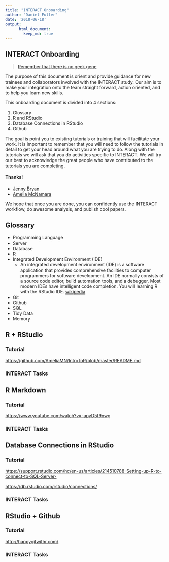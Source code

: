 ```yaml
---
title: "INTERACT Onboarding"
author: "Daniel Fuller"
date: '2018-06-18'
output:
      html_document:
        keep_md: true
---
```




## INTERACT Onboarding

> [Remember that there is no geek gene](http://journals.plos.org/ploscompbiol/article?id=10.1371/journal.pcbi.1006023)

The purpose of this document is orient and provide guidance for new trainees and collaborators involved with the INTERACT study. Our aim is to make your integration onto the team straight forward, action oriented, and to help you learn new skills. 

This onboarding document is divided into 4 sections: 
1. Glossary
2. R and RStudio
3. Database Connections in RStudio
4. Github

The goal is point you to existing tutorials or training that will facilitate your work. It is important to remember that you will need to follow the tutorials in detail to get your head around what you are trying to do. Along with the tutorials we will ask that you do activities specific to INTERACT. We will try our best to acknowledge the great people who have contributed to the tutorials you are completing. 

#### Thanks!

- [Jenny Bryan](https://twitter.com/JennyBryan)
- [Amelia McNamara](https://twitter.com/AmeliaMN)

We hope that once you are done, you can confidently use the INTERACT workflow, do awesome analysis, and publish cool papers. 

## Glossary

- Programming Language
- Server
- Database
- R
- Integrated Development Environment (IDE)
    - An integrated development environment (IDE) is a software application that provides comprehensive facilities to computer programmers for software development. An IDE normally consists of a source code editor, build automation tools, and a debugger. Most modern IDEs have intelligent code completion. You will learning R with the RStudio IDE.  [wikipedia](https://en.wikipedia.org/wiki/Integrated_development_environment)
- Git
- Github
- SQL
- Tidy Data
- Memory

## R + RStudio

### Tutorial

https://github.com/AmeliaMN/IntroToR/blob/master/README.md

### INTERACT Tasks

## R Markdown

### Tutorial
https://www.youtube.com/watch?v=-apyD5f9nwg

### INTERACT Tasks

## Database Connections in RStudio

### Tutorial

https://support.rstudio.com/hc/en-us/articles/214510788-Setting-up-R-to-connect-to-SQL-Server-

https://db.rstudio.com/rstudio/connections/

### INTERACT Tasks

##  RStudio + Github

### Tutorial

http://happygitwithr.com/

### INTERACT Tasks

